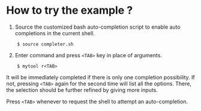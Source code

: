 # How to try the example ?
1. Source the customized bash auto-completion script to enable auto completions in the current shell.
```
    $ source completer.sh
```
2. Enter command and press `<TAB>` key in place of arguments.
```
    $ mytool r<TAB>
```

It will be immediately completed if there is only one completion possibility. If not, pressing `<TAB>` again for the second time will list all the options. There, the selection should be further refined by giving more inputs.

Press `<TAB>` whenever to request the shell to attempt an auto-completion.
